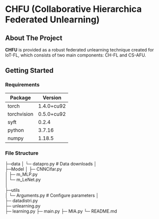 # CHFU (Collaborative Hierarchica Federated Unlearning)

## About The Project
**CHFU**  is provided as a robust federated unlearning technique created for IoT-FL, which consists of two main components: CH-FL and CS-AFU. 

## Getting Started

### Requirements
| Package       | Version     |
|---------------|-------------|
| torch         | 1.4.0+cu92  |
| torchvision   | 0.5.0+cu92  |
| syft          | 0.2.4       |
| python        | 3.7.16      |
| numpy         | 1.18.5      |

### File Structure

├─data
│    └─ datapro.py  # Data downloads
│      
├─Model
│    ├─ CNNCifar.py  
│    ├─ m_MLP.py        
│    └─ m_LeNet.py         
│    
├─utils   
│    └─ Arguments.py  # Configure parameters
│    
├─ datadistri.py    
├─ unlearning.py   
├─ learning.py
├─ main.py
├─ MIA.py
└─ README.md
